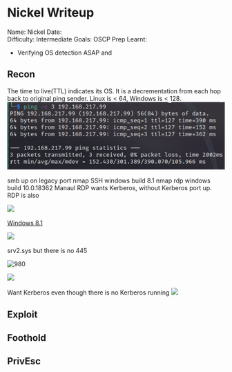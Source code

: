 # Nickel Writeup
Name: Nickel
Date:  
Difficulty:  Intermediate
Goals:  OSCP Prep 
Learnt:
- Verifying OS detection ASAP and 

## Recon

The time to live(TTL) indicates its OS. It is a decrementation from each hop back to original ping sender. Linux is < 64, Windows is < 128.
![ping](OS-ProvingGrounds/Nickel/Screenshots/ping.png)

smb up on legacy port
nmap SSH windows build 8.1
nmap rdp  windows build 10.0.18362
Manaul RDP wants Kerberos, without Kerberos port up. 
RDP is also

![](amapoutput8089.png)

[Windows 8.1](https://en.wikipedia.org/wiki/Windows_8.1)

![](smbvuln.png)

srv2.sys but there is no 445

![980](nickelbeingmaybeacluethatwegethelp.png)

![](nohydra.png)

Want Kerberos even though there is no Kerberos running
![](kerberos-not-therebutrdpwanttgt.png)

## Exploit

## Foothold

## PrivEsc

      
